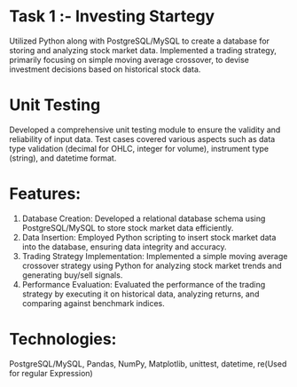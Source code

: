 # Task 1 :- Investing Startegy
Utilized Python along with PostgreSQL/MySQL to create a database for storing and analyzing stock market data. 
Implemented a trading strategy, primarily focusing on simple moving average crossover, to devise investment decisions based on historical stock data.

# Unit Testing
Developed a comprehensive unit testing module to ensure the validity and reliability of input data. Test cases covered various aspects 
such as data type validation (decimal for OHLC, integer for volume), instrument type (string), and datetime format.

# Features:
1. Database Creation: Developed a relational database schema using PostgreSQL/MySQL to store stock market data efficiently.
2. Data Insertion: Employed Python scripting to insert stock market data into the database, ensuring data integrity and accuracy.
3. Trading Strategy Implementation: Implemented a simple moving average crossover strategy using Python for analyzing stock market trends and generating buy/sell signals.
4. Performance Evaluation: Evaluated the performance of the trading strategy by executing it on historical data, analyzing returns, and comparing against benchmark indices.

# Technologies:
PostgreSQL/MySQL, Pandas, NumPy, Matplotlib, unittest, datetime, re(Used for regular Expression)
